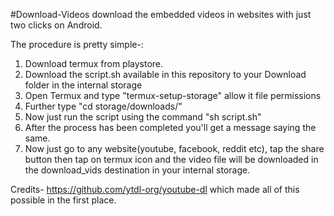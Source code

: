 #Download-Videos
download the embedded videos in websites with just two clicks on Android. 

The procedure is pretty simple-:
1) Download termux from playstore.
2) Download the script.sh available in this repository to your Download folder in the internal storage
3) Open Termux and type "termux-setup-storage" allow it file permissions 
4) Further type "cd storage/downloads/"
5) Now just run the script using the command "sh script.sh"
6) After the process has been completed you'll get a message saying the same.
7) Now just go to any website(youtube, facebook, reddit etc), tap the share button then tap on termux icon  and the video file will be downloaded in the download_vids destination in your internal storage.


Credits- https://github.com/ytdl-org/youtube-dl
which made all of this possible in the first place.
